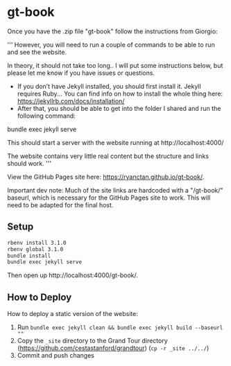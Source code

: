 # gt-book

Once you have the .zip file "gt-book" follow the instructions from Giorgio:

'''
However, you will need to run a couple of commands to be able to run and see the website.

In theory, it should not take too long.. I will put some instructions below, but please let me know if you have issues or questions.

- If you don’t have Jekyll installed, you should first install it. Jekyll requires Ruby... You can find info on how to install the whole thing here: https://jekyllrb.com/docs/installation/
- After that, you should be able to get into the folder I shared and run the following command:

bundle exec jekyll serve

This should start a server with the website running at http://localhost:4000/

The website contains very little real content but the structure and links should work.
'''

View the GitHub Pages site here: https://ryanctan.github.io/gt-book/.

Important dev note:
Much of the site links are hardcoded with a "/gt-book/" baseurl, which is necessary for the GitHub Pages site to work. This will need to be adapted for the final host.

## Setup

```bash
rbenv install 3.1.0
rbenv global 3.1.0
bundle install
bundle exec jekyll serve
```

Then open up http://localhost:4000/gt-book/.

## How to Deploy

How to deploy a static version of the website:

1. Run `bundle exec jekyll clean && bundle exec jekyll build --baseurl ""`
2. Copy the `_site` directory to the Grand Tour directory (https://github.com/cestastanford/grandtour) (`cp -r _site ../../`)
3. Commit and push changes